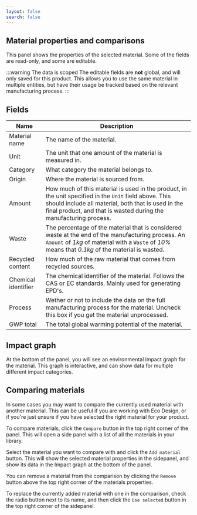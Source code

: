 ```yaml
---
layout: false
search: false
---
```


<script setup>
import { useData } from 'vitepress'
import MinidocStyles from '../MinidocStyles.vue'
const { site, frontmatter } = useData()
</script>

<MinidocStyles />

## Material properties and comparisons

This panel shows the properties of the selected material. Some of the fields are read-only, and some are editable.

:::warning The data is scoped
The editable fields are **not** global, and will only saved for this product. This allows you to use the same material in multiple entities, but have their usage be tracked based on the relevant manufacturing process.
:::

## Fields

| Name | Description |
| --- | --- |
| Material name | The name of the material. |
| Unit | The unit that one amount of the material is measured in. |
| Category | What category the material belongs to. |
| Origin | Where the material is sourced from. |
| Amount | How much of this material is used in the product, in the unit specified in the `Unit` field above. This should include all material, both that is used in the final product, and that is wasted during the manufacturing process. |
| Waste | The percentage of the material that is considered waste at the end of the manufacturing process. An `Amount` of _1kg_ of material with a `Waste` of _10%_ means that _0.1kg_ of the material is wasted. |
| Recycled content | How much of the raw material that comes from recycled sources. |
| Chemical identifier | The chemical identifier of the material. Follows the CAS or EC standards. Mainly used for generating EPD's. |
| Process | Wether or not to include the data on the full manufacturing process for the material. Uncheck this box if you get the material unprocessed. |
| GWP total | The total global warming potential of the material. |

## Impact graph

At the bottom of the panel, you will see an environmental impact graph for the material. This graph is interactive, and can show data for multiple different impact categories.

## Comparing materials
In some cases you may want to compare the currently used material with another material. This can be useful if you are working with Eco Design, or if you're just unsure if you have selected the right material for your product.

To compare materials, click the `Compare` button in the top right corner of the panel. This will open a side panel with a list of all the materials in your library.

Select the material you want to compare with and click the `Add material` button. This will show the selected material properties in the sidepanel, and show its data in the Impact graph at the bottom of the panel.

You can remove a material from the comparison by clicking the `Remove` button above the top right corner of the materials properties.

To replace the currently added material with one in the comparison, check the radio button next to its name, and then click the `Use selected` button in the top right corner of the sidepanel.